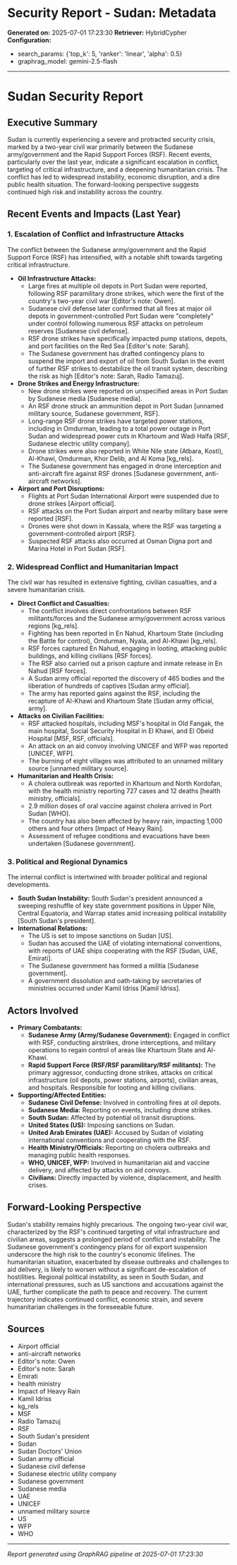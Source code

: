 # Security Report - Sudan: Metadata

**Generated on:** 2025-07-01 17:23:30
**Retriever:** HybridCypher
**Configuration:**
- search_params: {'top_k': 5, 'ranker': 'linear', 'alpha': 0.5}
- graphrag_model: gemini-2.5-flash

---

# Sudan Security Report

## Executive Summary

Sudan is currently experiencing a severe and protracted security crisis, marked by a two-year civil war primarily between the Sudanese army/government and the Rapid Support Forces (RSF). Recent events, particularly over the last year, indicate a significant escalation in conflict, targeting of critical infrastructure, and a deepening humanitarian crisis. The conflict has led to widespread instability, economic disruption, and a dire public health situation. The forward-looking perspective suggests continued high risk and instability across the country.

## Recent Events and Impacts (Last Year)

### 1. Escalation of Conflict and Infrastructure Attacks

The conflict between the Sudanese army/government and the Rapid Support Force (RSF) has intensified, with a notable shift towards targeting critical infrastructure.

*   **Oil Infrastructure Attacks:**
    *   Large fires at multiple oil depots in Port Sudan were reported, following RSF paramilitary drone strikes, which were the first of the country's two-year civil war [Editor's note: Owen].
    *   Sudanese civil defense later confirmed that all fires at major oil depots in government-controlled Port Sudan were "completely" under control following numerous RSF attacks on petroleum reserves [Sudanese civil defense].
    *   RSF drone strikes have specifically impacted pump stations, depots, and port facilities on the Red Sea [Editor's note: Sarah].
    *   The Sudanese government has drafted contingency plans to suspend the import and export of oil from South Sudan in the event of further RSF strikes to destabilize the oil transit system, describing the risk as high [Editor's note: Sarah, Radio Tamazuj].
*   **Drone Strikes and Energy Infrastructure:**
    *   New drone strikes were reported on unspecified areas in Port Sudan by Sudanese media [Sudanese media].
    *   An RSF drone struck an ammunition depot in Port Sudan [unnamed military source, Sudanese government, RSF].
    *   Long-range RSF drone strikes have targeted power stations, including in Omdurman, leading to a total power outage in Port Sudan and widespread power cuts in Khartoum and Wadi Halfa [RSF, Sudanese electric utility company].
    *   Drone strikes were also reported in White Nile state (Atbara, Kosti), Al-Khawi, Omdurman, Khor Delib, and Al Koma [kg_rels].
    *   The Sudanese government has engaged in drone interception and anti-aircraft fire against RSF drones [Sudanese government, anti-aircraft networks].
*   **Airport and Port Disruptions:**
    *   Flights at Port Sudan International Airport were suspended due to drone strikes [Airport official].
    *   RSF attacks on the Port Sudan airport and nearby military base were reported [RSF].
    *   Drones were shot down in Kassala, where the RSF was targeting a government-controlled airport [RSF].
    *   Suspected RSF attacks also occurred at Osman Digna port and Marina Hotel in Port Sudan [RSF].

### 2. Widespread Conflict and Humanitarian Impact

The civil war has resulted in extensive fighting, civilian casualties, and a severe humanitarian crisis.

*   **Direct Conflict and Casualties:**
    *   The conflict involves direct confrontations between RSF militants/forces and the Sudanese army/government across various regions [kg_rels].
    *   Fighting has been reported in En Nahud, Khartoum State (including the Battle for control), Omdurman, Nyala, and Al-Khawi [kg_rels].
    *   RSF forces captured En Nahud, engaging in looting, attacking public buildings, and killing civilians [RSF forces].
    *   The RSF also carried out a prison capture and inmate release in En Nahud [RSF forces].
    *   A Sudan army official reported the discovery of 465 bodies and the liberation of hundreds of captives [Sudan army official].
    *   The army has reported gains against the RSF, including the recapture of Al-Khawi and Khartoum State [Sudan army official, army].
*   **Attacks on Civilian Facilities:**
    *   RSF attacked hospitals, including MSF's hospital in Old Fangak, the main hospital, Social Security Hospital in El Khawi, and El Obeid Hospital [MSF, RSF, officials].
    *   An attack on an aid convoy involving UNICEF and WFP was reported [UNICEF, WFP].
    *   The burning of eight villages was attributed to an unnamed military source [unnamed military source].
*   **Humanitarian and Health Crisis:**
    *   A cholera outbreak was reported in Khartoum and North Kordofan, with the health ministry reporting 727 cases and 12 deaths [health ministry, officials].
    *   2.9 million doses of oral vaccine against cholera arrived in Port Sudan [WHO].
    *   The country has also been affected by heavy rain, impacting 1,000 others and four others [Impact of Heavy Rain].
    *   Assessment of refugee conditions and evacuations have been undertaken [Sudanese government].

### 3. Political and Regional Dynamics

The internal conflict is intertwined with broader political and regional developments.

*   **South Sudan Instability:** South Sudan's president announced a sweeping reshuffle of key state government positions in Upper Nile, Central Equatoria, and Warrap states amid increasing political instability [South Sudan's president].
*   **International Relations:**
    *   The US is set to impose sanctions on Sudan [US].
    *   Sudan has accused the UAE of violating international conventions, with reports of UAE ships cooperating with the RSF [Sudan, UAE, Emirati].
    *   The Sudanese government has formed a militia [Sudanese government].
    *   A government dissolution and oath-taking by secretaries of ministries occurred under Kamil Idriss [Kamil Idriss].

## Actors Involved

*   **Primary Combatants:**
    *   **Sudanese Army (Army/Sudanese Government):** Engaged in conflict with RSF, conducting airstrikes, drone interceptions, and military operations to regain control of areas like Khartoum State and Al-Khawi.
    *   **Rapid Support Force (RSF/RSF paramilitary/RSF militants):** The primary aggressor, conducting drone strikes, attacks on critical infrastructure (oil depots, power stations, airports), civilian areas, and hospitals. Responsible for looting and killing civilians.
*   **Supporting/Affected Entities:**
    *   **Sudanese Civil Defense:** Involved in controlling fires at oil depots.
    *   **Sudanese Media:** Reporting on events, including drone strikes.
    *   **South Sudan:** Affected by potential oil transit disruptions.
    *   **United States (US):** Imposing sanctions on Sudan.
    *   **United Arab Emirates (UAE):** Accused by Sudan of violating international conventions and cooperating with the RSF.
    *   **Health Ministry/Officials:** Reporting on cholera outbreaks and managing public health responses.
    *   **WHO, UNICEF, WFP:** Involved in humanitarian aid and vaccine delivery, and affected by attacks on aid convoys.
    *   **Civilians:** Directly impacted by violence, displacement, and health crises.

## Forward-Looking Perspective

Sudan's stability remains highly precarious. The ongoing two-year civil war, characterized by the RSF's continued targeting of vital infrastructure and civilian areas, suggests a prolonged period of conflict and instability. The Sudanese government's contingency plans for oil export suspension underscore the high risk to the country's economic lifelines. The humanitarian situation, exacerbated by disease outbreaks and challenges to aid delivery, is likely to worsen without a significant de-escalation of hostilities. Regional political instability, as seen in South Sudan, and international pressures, such as US sanctions and accusations against the UAE, further complicate the path to peace and recovery. The current trajectory indicates continued conflict, economic strain, and severe humanitarian challenges in the foreseeable future.

## Sources

*   Airport official
*   anti-aircraft networks
*   Editor's note: Owen
*   Editor's note: Sarah
*   Emirati
*   health ministry
*   Impact of Heavy Rain
*   Kamil Idriss
*   kg_rels
*   MSF
*   Radio Tamazuj
*   RSF
*   South Sudan's president
*   Sudan
*   Sudan Doctors' Union
*   Sudan army official
*   Sudanese civil defense
*   Sudanese electric utility company
*   Sudanese government
*   Sudanese media
*   UAE
*   UNICEF
*   unnamed military source
*   US
*   WFP
*   WHO

---

*Report generated using GraphRAG pipeline at 2025-07-01 17:23:30*